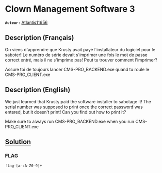 # Clown Management Software 3
**`Auteur:`** [Atlantis11656](https://github.com/MassinissaDjellouli)

## Description (Français)
On viens d'apprendre que Krusty avait payé l'installateur du logiciel pour le saboter! Le numéro de série devait s'imprimer une fois le mot de passe correct entré, mais il ne s'imprime pas! Peut tu trouver comment l'imprimer?

Assure toi de toujours lancer CMS-PRO_BACKEND.exe quand tu roule le CMS-PRO_CLIENT.exe
## Description (English)
We just learned that Krusty paid the software installer to sabotage it! The serial number was supposed to print once the correct password was entered, but it doesn't print! Can you find out how to print it?

Make sure to always run CMS-PRO_BACKEND.exe when you run CMS-PRO_CLIENT.exe
## [Solution](./Solution/WRITEUP.MD)

### FLAG
`flag-[a-zA-Z0-9]+`